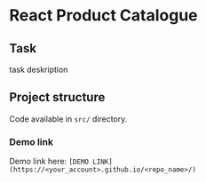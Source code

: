 # React Product Catalogue

## Task

task deskription

## Project structure

Code available in `src/` directory.

### Demo link

Demo link here: `[DEMO LINK](https://<your_account>.github.io/<repo_name>/)`
